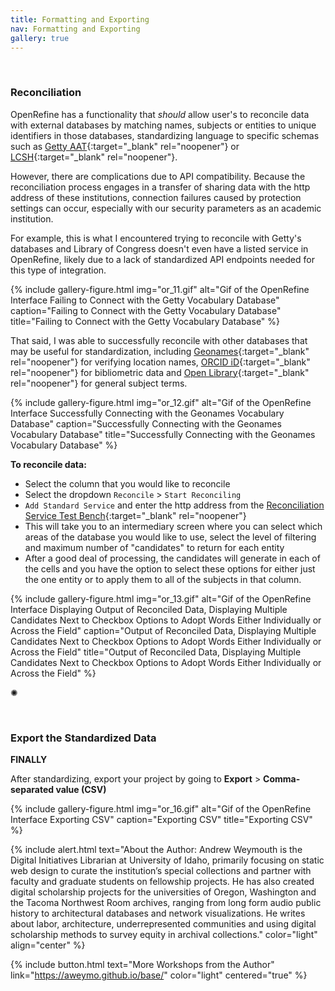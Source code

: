 ```yaml
---
title: Formatting and Exporting
nav: Formatting and Exporting
gallery: true
---
```


<br>

### Reconciliation

OpenRefine has a functionality that *should* allow user's to reconcile data with external databases by matching names, subjects or entities to unique identifiers in those databases, standardizing language to specific schemas such as [Getty AAT](https://www.getty.edu/research/tools/vocabularies/aat/){:target="_blank" rel="noopener"} or [LCSH](https://www.loc.gov/aba/publications/FreeLCSH/freelcsh.html){:target="_blank" rel="noopener"}. 

However, there are complications due to API compatibility. Because the reconciliation process engages in a transfer of sharing data with the http address of these institutions, connection failures caused by protection settings can occur, especially with our security parameters as an academic institution. 

For example, this is what I encountered trying to reconcile with Getty's databases and Library of Congress doesn't even have a listed service in OpenRefine, likely due to a lack of standardized API endpoints needed for this type of integration. 

{% include gallery-figure.html img="or_11.gif" alt="Gif of the OpenRefine Interface Failing to Connect with the Getty Vocabulary Database" caption="Failing to Connect with the Getty Vocabulary Database" title="Failing to Connect with the Getty Vocabulary Database" %}

That said, I was able to successfully reconcile with other databases that may be useful for standardization, including [Geonames](https://www.geonames.org/){:target="_blank" rel="noopener"} for verifying location names, [ORCID iD](https://orcid.org/){:target="_blank" rel="noopener"} for bibliometric data and [Open Library](https://openlibrary.org/){:target="_blank" rel="noopener"} for general subject terms. 

{% include gallery-figure.html img="or_12.gif" alt="Gif of the OpenRefine Interface Successfully Connecting with the Geonames Vocabulary Database" caption="Successfully Connecting with the Geonames Vocabulary Database" title="Successfully Connecting with the Geonames Vocabulary Database" %}

**To reconcile data:**

- Select the column that you would like to reconcile
- Select the dropdown `Reconcile` > `Start Reconciling`
- `Add Standard Service` and enter the http address from the [Reconciliation Service Test Bench](https://reconciliation-api.github.io/testbench/#/){:target="_blank" rel="noopener"}
- This will take you to an intermediary screen where you can select which areas of the database you would like to use, select the level of filtering and maximum number of "candidates" to return for each entity
- After a good deal of processing, the candidates will generate in each of the cells and you have the option to select these options for either just the one entity or to apply them to all of the subjects in that column. 

{% include gallery-figure.html img="or_13.gif" alt="Gif of the OpenRefine Interface Displaying Output of Reconciled Data, Displaying Multiple Candidates Next to Checkbox Options to Adopt Words Either Individually or Across the Field" caption="Output of Reconciled Data, Displaying Multiple Candidates Next to Checkbox Options to Adopt Words Either Individually or Across the Field" title="Output of Reconciled Data, Displaying Multiple Candidates Next to Checkbox Options to Adopt Words Either Individually or Across the Field" %}

<div class="symbol-container">
    <p class="symbol">&#10042;</p>
</div>

<br>

### Export the Standardized Data

**FINALLY**

After standardizing, export your project by going to **Export** > **Comma-separated value (CSV)**

{% include gallery-figure.html img="or_16.gif" alt="Gif of the OpenRefine Interface Exporting CSV" caption="Exporting CSV" title="Exporting CSV" %}

{% include alert.html text="About the Author: Andrew Weymouth is the Digital Initiatives Librarian at University of Idaho, primarily focusing on static web design to curate the institution’s special collections and partner with faculty and graduate students on fellowship projects. He has also created digital scholarship projects for the universities of Oregon, Washington and the Tacoma Northwest Room archives, ranging from long form audio public history to architectural databases and network visualizations. He writes about labor, architecture, underrepresented communities and using digital scholarship methods to survey equity in archival collections." color="light" align="center" %}

{% include button.html text="More Workshops from the Author" link="https://aweymo.github.io/base/" color="light" centered="true" %}
